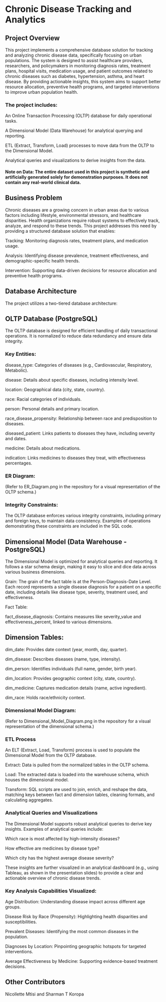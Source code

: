 # Chronic Disease Tracking and Analytics
## Project Overview
This project implements a comprehensive database solution for tracking and analyzing chronic disease data, specifically focusing on urban populations. The system is designed to assist healthcare providers, researchers, and policymakers in monitoring diagnosis rates, treatment plans, hospital visits, medication usage, and patient outcomes related to chronic diseases such as diabetes, hypertension, asthma, and heart disease. By providing actionable insights, this system aims to support better resource allocation, preventive health programs, and targeted interventions to improve urban population health.

### The project includes:

An Online Transaction Processing (OLTP) database for daily operational tasks.

A Dimensional Model (Data Warehouse) for analytical querying and reporting.

ETL (Extract, Transform, Load) processes to move data from the OLTP to the Dimensional Model.

Analytical queries and visualizations to derive insights from the data.

#### Note on Data: The entire dataset used in this project is synthetic and artificially generated solely for demonstration purposes. It does not contain any real-world clinical data.

## Business Problem
Chronic diseases are a growing concern in urban areas due to various factors including lifestyle, environmental stressors, and healthcare disparities. Health organizations require robust systems to effectively track, analyze, and respond to these trends. This project addresses this need by providing a structured database solution that enables:

Tracking: Monitoring diagnosis rates, treatment plans, and medication usage.

Analysis: Identifying disease prevalence, treatment effectiveness, and demographic-specific health trends.

Intervention: Supporting data-driven decisions for resource allocation and preventive health programs.

## Database Architecture
The project utilizes a two-tiered database architecture:

## OLTP Database (PostgreSQL)
The OLTP database is designed for efficient handling of daily transactional operations. It is normalized to reduce data redundancy and ensure data integrity.

### Key Entities:

disease_type: Categories of diseases (e.g., Cardiovascular, Respiratory, Metabolic).

disease: Details about specific diseases, including intensity level.

location: Geographical data (city, state, country).

race: Racial categories of individuals.

person: Personal details and primary location.

race_disease_propensity: Relationship between race and predisposition to diseases.

diseased_patient: Links patients to diseases they have, including severity and dates.

medicine: Details about medications.

indication: Links medicines to diseases they treat, with effectiveness percentages.

### ER Diagram:
(Refer to ER_Diagram.png in the repository for a visual representation of the OLTP schema.)

### Integrity Constraints:
The OLTP database enforces various integrity constraints, including primary and foreign keys, to maintain data consistency. Examples of operations demonstrating these constraints are included in the SQL code.

## Dimensional Model (Data Warehouse - PostgreSQL)
The Dimensional Model is optimized for analytical queries and reporting. It follows a star schema design, making it easy to slice and dice data across various business dimensions.

Grain: The grain of the fact table is at the Person-Diagnosis-Date Level. Each record represents a single disease diagnosis for a patient on a specific date, including details like disease type, severity, treatment used, and effectiveness.

Fact Table:

fact_disease_diagnosis: Contains measures like severity_value and effectiveness_percent, linked to various dimensions.

## Dimension Tables:

dim_date: Provides date context (year, month, day, quarter).

dim_disease: Describes diseases (name, type, intensity).

dim_person: Identifies individuals (full name, gender, birth year).

dim_location: Provides geographic context (city, state, country).

dim_medicine: Captures medication details (name, active ingredient).

dim_race: Holds race/ethnicity context.

### Dimensional Model Diagram:
(Refer to Dimensional_Model_Diagram.png in the repository for a visual representation of the dimensional schema.)

### ETL Process
An ELT (Extract, Load, Transform) process is used to populate the Dimensional Model from the OLTP database.

Extract: Data is pulled from the normalized tables in the OLTP schema.

Load: The extracted data is loaded into the warehouse schema, which houses the dimensional model.

Transform: SQL scripts are used to join, enrich, and reshape the data, matching keys between fact and dimension tables, cleaning formats, and calculating aggregates.

### Analytical Queries and Visualizations
The Dimensional Model supports robust analytical queries to derive key insights. Examples of analytical queries include:

Which race is most affected by high-intensity diseases?

How effective are medicines by disease type?

Which city has the highest average disease severity?

These insights are further visualized in an analytical dashboard (e.g., using Tableau, as shown in the presentation slides) to provide a clear and actionable overview of chronic disease trends.

### Key Analysis Capabilities Visualized:

Age Distribution: Understanding disease impact across different age groups.

Disease Risk by Race (Propensity): Highlighting health disparities and susceptibilities.

Prevalent Diseases: Identifying the most common diseases in the population.

Diagnoses by Location: Pinpointing geographic hotspots for targeted interventions.

Average Effectiveness by Medicine: Supporting evidence-based treatment decisions.

## Other Contributors
Nicollette Mtisi and
Sharman T Koropa
